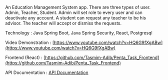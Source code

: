 An Education Management System app. There are three types of user. Admin, Teacher, Student. Admin will set role to every user and can deactivate any account. A student
can request any teacher to be his advisor. The teacher will accept or dismiss the requests.

Technology : Java Spring Boot, Java Spring Security, React, Postgresql

Video Demonstration : [https://www.youtube.com/watch?v=HQ6G9fXgABw](https://www.youtube.com/watch?v=HQ6G9fXgABw)

Frontend (React) : [https://github.com/Tasmim-Adib/Penta_Task_Frontend](https://github.com/Tasmim-Adib/Penta_Task_Frontend)

API Documentation : [API Documentation](https://docs.google.com/document/d/1N04YJxrnZvyrBrkRtfoEGmF1gRmOcZpYadFnpaH1XO8/edit)
